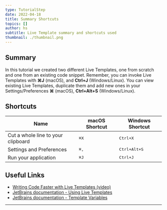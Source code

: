 ```yaml
---
type: TutorialStep
date: 2022-04-18
title: Summary Shortcuts
topics: []
author: hs
subtitle: Live Template summary and shortcuts used
thumbnail: ./thumbnail.png
---
```


## Summary

In this tutorial we created two different Live Templates, one from scratch and one from an existing code snippet. Remember, you can invoke Live Templates with **⌘J** (macOS), and **Ctrl+J** (Windows/Linux). You can view existing Live Templates, duplicate them and add new ones in your Settings/Preferences **⌘** (macOS), **Ctrl+Alt+S** (Windows/Linux).

## Shortcuts

| Name                               | macOS Shortcut | Windows Shortcut      |
| ---------------------------------- | -------------- | --------------------- |
| Cut a whole line to your clipboard | <kbd>⌘X</kbd>  | <kbd>Ctrl+X</kbd>     |
| Settings and Preferences           | <kbd>⌘,</kbd>  | <kbd>Ctrl+Alt+S</kbd> |
| Run your application               | <kbd>⌘J</kbd>  | <kbd>Ctrl+J</kbd>     |

## Useful Links

- [Writing Code Faster with Live Templates (video)](https://youtu.be/ffBeoE6NBSs)
- [JetBrains documentation - Using Live Templates](https://www.jetbrains.com/help/idea/using-live-templates.html)
- [JetBrains documentation - Template Variables](https://www.jetbrains.com/help/idea/template-variables.html)

---
